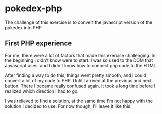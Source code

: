 # pokedex-php
The challenge of this exercise is to convert the javascript version of the pokedex into PHP

## First PHP experience
For me, there were a lot of factors that made this exercise challenging.
In the beginning I didn't know were to start. I was so used to the DOM that Javascript uses, and I didn't know how to connect php code to the HTML.


After finding a way to do this, things went pretty smooth, and I could convert a lot of my code to PHP.
Until I arrived at the previous and next button. There I became really confused again. It took a long time before I realized which direction I had to go.


I was relieved to find a solution, at the same time I'm not happy with the solution I decided to use. For now though, I'll leave it like this.

